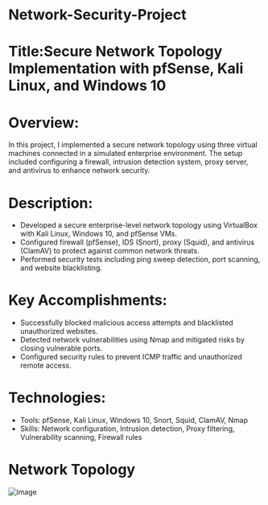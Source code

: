 # Network-Security-Project
# Title:Secure Network Topology Implementation with pfSense, Kali Linux, and Windows 10
# Overview:
In this project, I implemented a secure network topology using three virtual machines connected in a simulated enterprise environment. 
The setup included configuring a firewall, intrusion detection system, proxy server, and antivirus to enhance network security.
# Description:
- Developed a secure enterprise-level network topology using VirtualBox with Kali Linux, Windows 10, and pfSense VMs.
- Configured firewall (pfSense), IDS (Snort), proxy (Squid), and antivirus (ClamAV) to protect against common network threats.
- Performed security tests including ping sweep detection, port scanning, and website blacklisting.
# Key Accomplishments:
- Successfully blocked malicious access attempts and blacklisted unauthorized websites.
- Detected network vulnerabilities using Nmap and mitigated risks by closing vulnerable ports.
- Configured security rules to prevent ICMP traffic and unauthorized remote access.
# Technologies:
- Tools: pfSense, Kali Linux, Windows 10, Snort, Squid, ClamAV, Nmap
- Skills: Network configuration, Intrusion detection, Proxy filtering, Vulnerability scanning, Firewall rules
# Network Topology
![image](https://github.com/user-attachments/assets/10f7b72a-8688-43c5-937d-9d1667a414ea)

